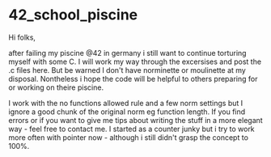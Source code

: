 # 42_school_piscine

Hi folks,

after failing my piscine @42 in germany i still want to continue torturing myself with some C.
I will work my way through the excersises and post the .c files here. But be warned I don't have norminette or moulinette at my disposal. Nontheless i hope the code will be helpful to others preparing for or working on theire piscine.

I work with the no functions allowed rule and a few norm settings but I ignore a good chunk of the original norm eg function length.
If you find errors or if you want to give me tips about writing the stuff in a more elegant way - feel free to contact me.
I started as a counter junky but i try to work more often with pointer now - although i still didn't grasp the concept to 100%.
